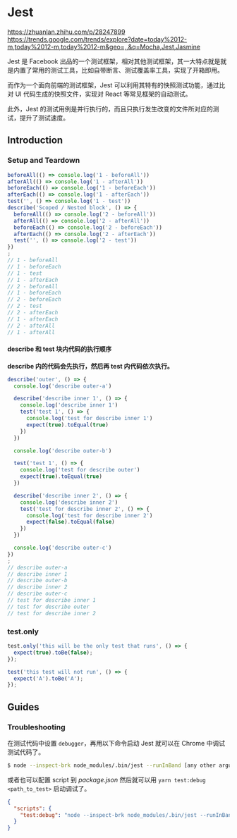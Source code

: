 # Jest

https://zhuanlan.zhihu.com/p/28247899  
https://trends.google.com/trends/explore?date=today%2012-m,today%2012-m,today%2012-m&geo=,,&q=Mocha,Jest,Jasmine

Jest 是 Facebook 出品的一个测试框架，相对其他测试框架，其一大特点就是就是内置了常用的测试工具，比如自带断言、测试覆盖率工具，实现了开箱即用。

而作为一个面向前端的测试框架，Jest 可以利用其特有的快照测试功能，通过比对 UI 代码生成的快照文件，实现对 React 等常见框架的自动测试。

此外，Jest 的测试用例是并行执行的，而且只执行发生改变的文件所对应的测试，提升了测试速度。


## Introduction

### Setup and Teardown

```js
beforeAll(() => console.log('1 - beforeAll'))
afterAll(() => console.log('1 - afterAll'))
beforeEach(() => console.log('1 - beforeEach'))
afterEach(() => console.log('1 - afterEach'))
test('', () => console.log('1 - test'))
describe('Scoped / Nested block', () => {
  beforeAll(() => console.log('2 - beforeAll'))
  afterAll(() => console.log('2 - afterAll'))
  beforeEach(() => console.log('2 - beforeEach'))
  afterEach(() => console.log('2 - afterEach'))
  test('', () => console.log('2 - test'))
})
;
// 1 - beforeAll
// 1 - beforeEach
// 1 - test
// 1 - afterEach
// 2 - beforeAll
// 1 - beforeEach
// 2 - beforeEach
// 2 - test
// 2 - afterEach
// 1 - afterEach
// 2 - afterAll
// 1 - afterAll
```

#### describe 和 test 块内代码的执行顺序

**describe 内的代码会先执行，然后再 test 内代码依次执行。**

```js
describe('outer', () => {
  console.log('describe outer-a')

  describe('describe inner 1', () => {
    console.log('describe inner 1')
    test('test 1', () => {
      console.log('test for describe inner 1')
      expect(true).toEqual(true)
    })
  })

  console.log('describe outer-b')

  test('test 1', () => {
    console.log('test for describe outer')
    expect(true).toEqual(true)
  })

  describe('describe inner 2', () => {
    console.log('describe inner 2')
    test('test for describe inner 2', () => {
      console.log('test for describe inner 2')
      expect(false).toEqual(false)
    })
  })

  console.log('describe outer-c')
})
;
// describe outer-a
// describe inner 1
// describe outer-b
// describe inner 2
// describe outer-c
// test for describe inner 1
// test for describe outer
// test for describe inner 2
```

### test.only

```js
test.only('this will be the only test that runs', () => {
  expect(true).toBe(false);
});

test('this test will not run', () => {
  expect('A').toBe('A');
});
```


## Guides

### Troubleshooting

在测试代码中设置 `debugger`，再用以下命令启动 Jest 就可以在 Chrome 中调试测试代码了。

```bash
$ node --inspect-brk node_modules/.bin/jest --runInBand [any other arguments here]  # Linux
```

或者也可以配置 script 到 _package.json_ 然后就可以用 `yarn test:debug <path_to_test>` 启动调试了。

```json
{
  "scripts": {
    "test:debug": "node --inspect-brk node_modules/.bin/jest --runInBand"
  }
}
```
